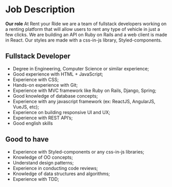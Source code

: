 # Job Description
**Our role**
At Rent your Ride we are a team of fullstack developers working on a renting platform that will allow users to rent any type of vehicle in just a few clicks.
We are building an API on Ruby on Rails and a web client is made in React.
Our styles are made with a css-in-js library, Styled-components.

## Fullstack Developer
- Degree in Engineering, Computer Science or similar experience;
- Good experience with HTML + JavaScript;
- Experience with CSS;
- Hands-on experience with Git;
- Experience with MVC framework like Ruby on Rails, Django, Spring;
- Good knowledge of database concepts;
- Experience with any javascript framework (ex: ReactJS, AngularJS, VueJS, etc);
- Experience on building responsive UI and UX;
- Experience with REST API’s;
- Good english skills


## Good to have
- Experience with Styled-components or any css-in-js libraries;
- Knowledge of OO concepts;
- Understand design patterns;
- Experience in conducting code reviews;
- Knowledge of data structures and algorithms;
- Experience with TDD;

